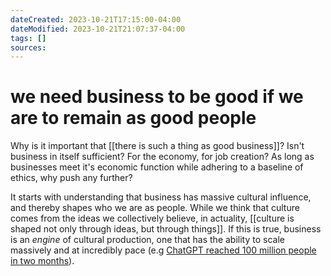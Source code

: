 ```yaml
---
dateCreated: 2023-10-21T17:15:00-04:00
dateModified: 2023-10-21T21:07:37-04:00
tags: []
sources: 
---
```

# we need business to be good if we are to remain as good people

Why is it important that [[there is such a thing as good business]]? Isn't business in itself sufficient? For the economy, for job creation? As long as businesses meet it's economic function while adhering to a baseline of ethics, why push any further?

It starts with understanding that business has massive cultural influence, and thereby shapes who we are as people. While we think that culture comes from the ideas we collectively believe, in actuality, [[culture is shaped not only through ideas, but through things]]. If this is true, business is an *engine* of cultural production, one that has the ability to scale massively and at incredibly pace (e.g [ChatGPT reached 100 million people in two months](https://arstechnica.com/information-technology/2023/02/chatgpt-sets-record-for-fastest-growing-user-base-in-history-report-says/)).
